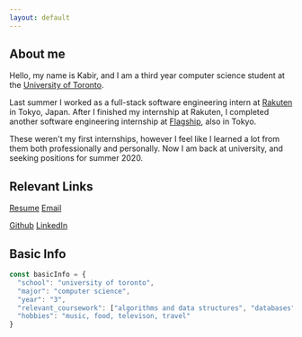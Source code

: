 ```yaml
---
layout: default
---
```


## About me

<!-- _updated 09/10/2019_ -->

Hello, my name is Kabir, and I am a third year computer science student at the [University of Toronto](https://web.cs.toronto.edu/). 

Last summer I worked as a full-stack software engineering intern at [Rakuten](https://www.rakuten.com/) in Tokyo, Japan. After I finished my internship at Rakuten, I completed another software engineering internship at [Flagship](https://flagship.cc/en), also in Tokyo. 

These weren't my first internships, however I feel like I learned a lot from them both professionally and personally. Now I am back at university, and seeking positions for summer 2020.

## Relevant Links

[Resume](./assets/resumes/resume1.pdf)
[Email](mailto:kabirvirji@gmail.com)

[Github](https://github.com/kabirvirji)
[LinkedIn](https://linkedin.com/in/kabirvirji)

## Basic Info

```js
const basicInfo = {
  "school": "university of toronto",
  "major": "computer science",
  "year": "3",
  "relevant_coursework": ["algorithms and data structures", "databases", "computer ethics", "operating systems", "software design", "computer organization", "linear algebra", "calculus", "statistics"],
  "hobbies": "music, food, televison, travel"
}
```

<!-- ```
📀💿📀💿📀💿📀💿📀💿📀💿📀💿📀💿📀💿📀💿📀💿📀💿📀💿📀💿📀💿📀💿📀💿📀💿📀💿📀💿📀💿📀💿📀💿📀💿📀💿📀💿📀💿📀💿📀💿📀💿📀💿📀💿📀💿📀💿📀💿📀💿📀💿📀💿📀💿📀💿📀💿📀💿📀💿📀💿
``` -->
